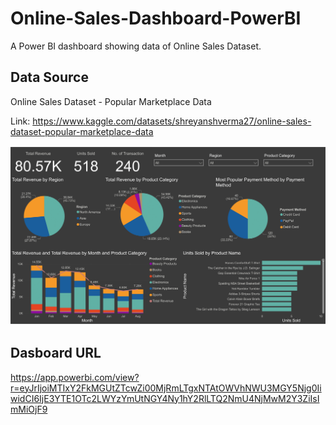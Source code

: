 # Online-Sales-Dashboard-PowerBI

A Power BI dashboard showing data of Online Sales Dataset.

## Data Source
Online Sales Dataset - Popular Marketplace Data

Link: https://www.kaggle.com/datasets/shreyanshverma27/online-sales-dataset-popular-marketplace-data

![alt text](https://github.com/hcheung-dev/Online-Sales-Dashboard-PowerBI/blob/main/Online_sales_dashboard.png)

## Dasboard URL

https://app.powerbi.com/view?r=eyJrIjoiMTIxY2FkMGUtZTcwZi00MjRmLTgxNTAtOWVhNWU3MGY5Njg0IiwidCI6IjE3YTE1OTc2LWYzYmUtNGY4Ny1hY2RlLTQ2NmU4NjMwM2Y3ZiIsImMiOjF9
